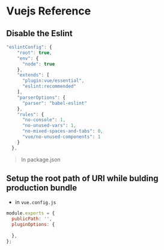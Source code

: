 # Vuejs Reference

## Disable the Eslint
```javascript
"eslintConfig": {
    "root": true,
    "env": {
      "node": true
    },
    "extends": [
      "plugin:vue/essential",
      "eslint:recommended"
    ],
    "parserOptions": {
      "parser": "babel-eslint"
    },
    "rules": {
      "no-console": 1,
      "no-unused-vars": 1,
      "no-mixed-spaces-and-tabs": 0,
      "vue/no-unused-components": 1
    }
  },
 ```
> In package.json

## Setup the root path of URI while bulding production bundle
* in `vue.config.js`
```javascript
module.exports = {
  publicPath: '',
  pluginOptions: {
    
  },
};
```

